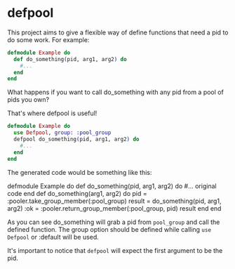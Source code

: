 defpool
=======

This project aims to give a flexible way of define functions that need a pid to do some work. For example:

```elixir
defmodule Example do
  def do_something(pid, arg1, arg2) do
    #...
  end
end
```

What happens if you want to call do_something with any pid from a pool of pids you own?

That's where defpool is useful!

```elixir
defmodule Example do
  use Defpool, group: :pool_group
  defpool do_something(pid, arg1, arg2) do
    #...
  end
end
```

The generated code would be something like this:

defmodule Example do
  def do_something(pid, arg1, arg2) do
    #... original code
  end
  def do_something(arg1, arg2) do
    pid = :pooler.take_group_member(:pool_group)
    result = do_something(pid, arg1, arg2)
    :ok = :pooler.return_group_member(:pool_group, pid)
    result
  end
end

As you can see do_something will grab a pid from `pool_group` and call the defined function.
The group option should be defined while calling `use Defpool` or :default will be used.

It's important to notice that `defpool` will expect the first argument to be the pid.
